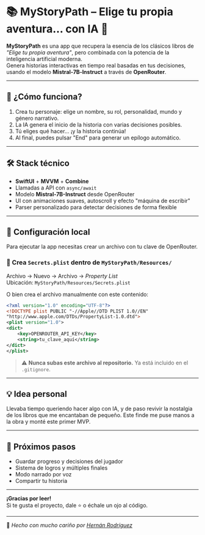 # 📚 MyStoryPath – Elige tu propia aventura... con IA 🤖

**MyStoryPath** es una app que recupera la esencia de los clásicos libros de *"Elige tu propia aventura"*, pero combinada con la potencia de la inteligencia artificial moderna.  
Genera historias interactivas en tiempo real basadas en tus decisiones, usando el modelo **Mistral‑7B‑Instruct** a través de **OpenRouter**.

---

## 🚀 ¿Cómo funciona?

1. Crea tu personaje: elige un nombre, su rol, personalidad, mundo y género narrativo.
2. La IA genera el inicio de la historia con varias decisiones posibles.
3. Tú eliges qué hacer... ¡y la historia continúa!
4. Al final, puedes pulsar "End" para generar un epílogo automático.

---

## 🛠️ Stack técnico

- **SwiftUI** + **MVVM** + **Combine**
- Llamadas a API con `async/await`
- Modelo **Mistral-7B-Instruct** desde OpenRouter
- UI con animaciones suaves, autoscroll y efecto "máquina de escribir"
- Parser personalizado para detectar decisiones de forma flexible

---

## 🔐 Configuración local

Para ejecutar la app necesitas crear un archivo con tu clave de OpenRouter.

### 📄 Crea `Secrets.plist` dentro de `MyStoryPath/Resources/`

Archivo → Nuevo → Archivo → *Property List*  
Ubicación: `MyStoryPath/Resources/Secrets.plist`

O bien crea el archivo manualmente con este contenido:

```xml
<?xml version="1.0" encoding="UTF-8"?>
<!DOCTYPE plist PUBLIC "-//Apple//DTD PLIST 1.0//EN" 
"http://www.apple.com/DTDs/PropertyList-1.0.dtd">
<plist version="1.0">
<dict>
    <key>OPENROUTER_API_KEY</key>
    <string>tu_clave_aquí</string>
</dict>
</plist>
```

> ⚠️ **Nunca subas este archivo al repositorio.** Ya está incluido en el `.gitignore`.

---

## 💡 Idea personal

Llevaba tiempo queriendo hacer algo con IA, y de paso revivir la nostalgia de los libros que me encantaban de pequeño. Este finde me puse manos a la obra y monté este primer MVP.

---

## 🧪 Próximos pasos

- Guardar progreso y decisiones del jugador
- Sistema de logros y múltiples finales
- Modo narrado por voz
- Compartir tu historia

---

**¡Gracias por leer!**  
Si te gusta el proyecto, dale ⭐️ o échale un ojo al código.

---

🎨 *Hecho con mucho cariño por [Hernán Rodríguez](https://github.com/HerniRG)*